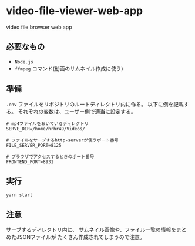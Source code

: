 # video-file-viewer-web-app
video file browser web app

## 必要なもの

* `Node.js`
* `ffmpeg` コマンド(動画のサムネイル作成に使う)

## 準備

`.env` ファイルをリポジトリのルートディレクトリ内に作る。
以下に例を記載する。
それぞれの変数は、ユーザー側で適当に設定する。

```
# mp4ファイルをおいているディレクトリ
SERVE_DIR=/home/hrhr49/Videos/

# ファイルをサーブするhttp-serverが使うポート番号
FILE_SERVER_PORT=8125

# ブラウザでアクセスするときのポート番号
FRONTEND_PORT=8931
```

## 実行

```
yarn start
```

## 注意

サーブするディレクトリ内に、
サムネイル画像や、ファイル一覧の情報をまとめたJSONファイルが
たくさん作成されてしまうので注意。

